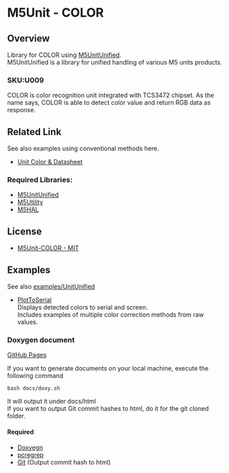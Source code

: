 # M5Unit - COLOR

## Overview

Library for COLOR using [M5UnitUnified](https://github.com/m5stack/M5UnitUnified).  
M5UnitUnified is a library for unified handling of various M5 units products.

### SKU:U009

COLOR is color recognition unit integrated with TCS3472 chipset. As the name says, COLOR is able to detect color value and return RGB data as response.

## Related Link
See also examples using conventional methods here.

- [Unit Color & Datasheet](https://docs.m5stack.com/en/unit/COLOR)

### Required Libraries:
- [M5UnitUnified](https://github.com/m5stack/M5UnitUnified)
- [M5Utility](https://github.com/m5stack/M5Utility)
- [M5HAL](https://github.com/m5stack/M5HAL)

## License

- [M5Unit-COLOR - MIT](LICENSE)

## Examples
See also [examples/UnitUnified](examples/UnitUnified)

- [PlotToSerial](examples/UnitUnified/UnitColor/PlotToSerial)  
Displays detected colors to serial and  screen.  
Includes examples of multiple color correction methods from raw values.


### Doxygen document
[GitHub Pages](https://m5stack.github.io/M5Unit-COLOR/)

If you want to generate documents on your local machine, execute the following command

```
bash docs/doxy.sh
```

It will output it under docs/html  
If you want to output Git commit hashes to html, do it for the git cloned folder.

#### Required
- [Doxyegn](https://www.doxygen.nl/)
- [pcregrep](https://formulae.brew.sh/formula/pcre2)
- [Git](https://git-scm.com/) (Output commit hash to html)


